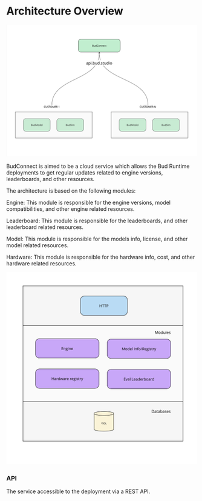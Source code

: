 # Architecture Overview

![BudConnect Architecture](./images/architecture.jpg)

BudConnect is aimed to be a cloud service which allows the Bud Runtime deployments to get regular updates related to engine versions, leaderboards, and other resources.

The architecture is based on the following modules:

Engine: This module is responsible for the engine versions, model compatibilities, and other engine related resources.

Leaderboard: This module is responsible for the leaderboards, and other leaderboard related resources.

Model: This module is responsible for the models info, license, and other model related resources.

Hardware: This module is responsible for the hardware info, cost, and other hardware related resources.


![BudConnect Architecture](./images/modules.jpg)

### API

The service accessible to the deployment via a REST API.

